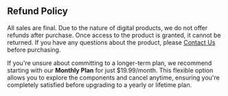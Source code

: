 ## Refund Policy
All sales are final.
Due to the nature of digital products, we do not offer refunds after purchase. Once access to the product is granted, it cannot be returned. If you have any questions about the product, please [Contact Us](mailto:contact@fluxtor.dev) before purchasing.

If you're unsure about committing to a longer-term plan, we recommend starting with our **Monthly Plan** for just $19.99/month. This flexible option allows you to explore the components and cancel anytime, ensuring you're completely satisfied before upgrading to a yearly or lifetime plan.

